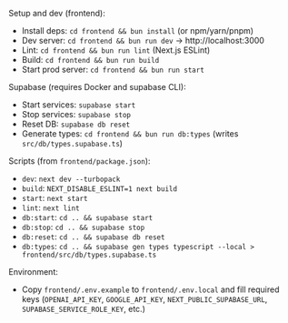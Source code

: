 Setup and dev (frontend):
- Install deps: `cd frontend && bun install` (or npm/yarn/pnpm)
- Dev server: `cd frontend && bun run dev` → http://localhost:3000
- Lint: `cd frontend && bun run lint` (Next.js ESLint)
- Build: `cd frontend && bun run build`
- Start prod server: `cd frontend && bun run start`

Supabase (requires Docker and supabase CLI):
- Start services: `supabase start`
- Stop services: `supabase stop`
- Reset DB: `supabase db reset`
- Generate types: `cd frontend && bun run db:types` (writes `src/db/types.supabase.ts`)

Scripts (from `frontend/package.json`):
- `dev`: `next dev --turbopack`
- `build`: `NEXT_DISABLE_ESLINT=1 next build`
- `start`: `next start`
- `lint`: `next lint`
- `db:start`: `cd .. && supabase start`
- `db:stop`: `cd .. && supabase stop`
- `db:reset`: `cd .. && supabase db reset`
- `db:types`: `cd .. && supabase gen types typescript --local > frontend/src/db/types.supabase.ts`

Environment:
- Copy `frontend/.env.example` to `frontend/.env.local` and fill required keys (`OPENAI_API_KEY`, `GOOGLE_API_KEY`, `NEXT_PUBLIC_SUPABASE_URL`, `SUPABASE_SERVICE_ROLE_KEY`, etc.)